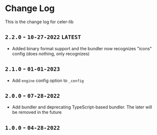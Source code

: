 # Change Log
This is the change log for celer-lib

## `2.2.0` - `10-27-2022` `LATEST`
- Added binary format support and the bundler now recognizes "icons" config (does nothing, only recognizes)

## `2.1.0` - `01-01-2023`
- Add `engine` config option to `_config`

## `2.0.0` - `07-28-2022`
- Add bundler and deprecating TypeScript-based bundler. The later will be removed in the future

## `1.0.0` - `04-28-2022`
